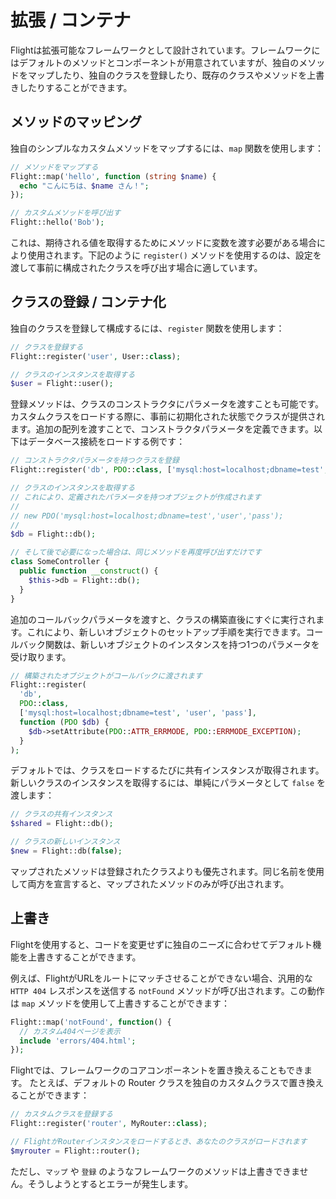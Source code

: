 # 拡張 / コンテナ

Flightは拡張可能なフレームワークとして設計されています。フレームワークにはデフォルトのメソッドとコンポーネントが用意されていますが、独自のメソッドをマップしたり、独自のクラスを登録したり、既存のクラスやメソッドを上書きしたりすることができます。

## メソッドのマッピング

独自のシンプルなカスタムメソッドをマップするには、`map` 関数を使用します：

```php
// メソッドをマップする
Flight::map('hello', function (string $name) {
  echo "こんにちは、$name さん！";
});

// カスタムメソッドを呼び出す
Flight::hello('Bob');
```

これは、期待される値を取得するためにメソッドに変数を渡す必要がある場合により使用されます。下記のように `register()` メソッドを使用するのは、設定を渡して事前に構成されたクラスを呼び出す場合に適しています。

## クラスの登録 / コンテナ化

独自のクラスを登録して構成するには、`register` 関数を使用します：

```php
// クラスを登録する
Flight::register('user', User::class);

// クラスのインスタンスを取得する
$user = Flight::user();
```

登録メソッドは、クラスのコンストラクタにパラメータを渡すことも可能です。カスタムクラスをロードする際に、事前に初期化された状態でクラスが提供されます。追加の配列を渡すことで、コンストラクタパラメータを定義できます。以下はデータベース接続をロードする例です：

```php
// コンストラクタパラメータを持つクラスを登録
Flight::register('db', PDO::class, ['mysql:host=localhost;dbname=test', 'user', 'pass']);

// クラスのインスタンスを取得する
// これにより、定義されたパラメータを持つオブジェクトが作成されます
//
// new PDO('mysql:host=localhost;dbname=test','user','pass');
//
$db = Flight::db();

// そして後で必要になった場合は、同じメソッドを再度呼び出すだけです
class SomeController {
  public function __construct() {
	$this->db = Flight::db();
  }
}
```

追加のコールバックパラメータを渡すと、クラスの構築直後にすぐに実行されます。これにより、新しいオブジェクトのセットアップ手順を実行できます。コールバック関数は、新しいオブジェクトのインスタンスを持つ1つのパラメータを受け取ります。

```php
// 構築されたオブジェクトがコールバックに渡されます
Flight::register(
  'db',
  PDO::class,
  ['mysql:host=localhost;dbname=test', 'user', 'pass'],
  function (PDO $db) {
    $db->setAttribute(PDO::ATTR_ERRMODE, PDO::ERRMODE_EXCEPTION);
  }
);
```

デフォルトでは、クラスをロードするたびに共有インスタンスが取得されます。新しいクラスのインスタンスを取得するには、単純にパラメータとして `false` を渡します：

```php
// クラスの共有インスタンス
$shared = Flight::db();

// クラスの新しいインスタンス
$new = Flight::db(false);
```

マップされたメソッドは登録されたクラスよりも優先されます。同じ名前を使用して両方を宣言すると、マップされたメソッドのみが呼び出されます。

## 上書き

Flightを使用すると、コードを変更せずに独自のニーズに合わせてデフォルト機能を上書きすることができます。

例えば、FlightがURLをルートにマッチさせることができない場合、汎用的な `HTTP 404` レスポンスを送信する `notFound` メソッドが呼び出されます。この動作は `map` メソッドを使用して上書きすることができます：

```php
Flight::map('notFound', function() {
  // カスタム404ページを表示
  include 'errors/404.html';
});
```

Flightでは、フレームワークのコアコンポーネントを置き換えることもできます。
たとえば、デフォルトの Router クラスを独自のカスタムクラスで置き換えることができます：

```php
// カスタムクラスを登録する
Flight::register('router', MyRouter::class);

// FlightがRouterインスタンスをロードするとき、あなたのクラスがロードされます
$myrouter = Flight::router();
```

ただし、`マップ` や `登録` のようなフレームワークのメソッドは上書きできません。そうしようとするとエラーが発生します。